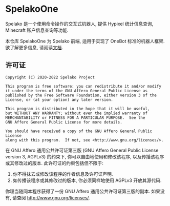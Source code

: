 # SpelakoOne
Spelako 是一个使用命令操作的交互式机器人, 提供 Hypixel 统计信息查询, Minecraft 账户信息查询等功能.

本仓库 SpelakoOne 为 Spelako 前端, 适用于实现了 OneBot 标准的机器人框架. 欲了解更多信息, 请阅读[文档](https://spelako.github.io/).

## 许可证
```
Copyright (C) 2020-2022 Spelako Project

This program is free software: you can redistribute it and/or modify
it under the terms of the GNU Affero General Public License as
published by the Free Software Foundation, either version 3 of the
License, or (at your option) any later version.

This program is distributed in the hope that it will be useful,
but WITHOUT ANY WARRANTY; without even the implied warranty of
MERCHANTABILITY or FITNESS FOR A PARTICULAR PURPOSE.  See the
GNU Affero General Public License for more details.

You should have received a copy of the GNU Affero General Public License
along with this program.  If not, see <http://www.gnu.org/licenses/>.
```

在 GNU Affero 通用公共许可证第三版 (GNU Affero General Public License version 3, AGPLv3) 的约束下, 你可以自由地使用和修改该程序, 以及传播该程序或其修改过的版本. 此许可证的约束包括但不限于:
1. 你不得抹去或修改该程序的作者信息及许可证声明.
2. 如传播该程序或其修改过的版本, 你必须同样地使用 AGPLv3 开放其源代码.

你理当随同本程序获得了一份 GNU Affero 通用公共许可证第三版的副本. 如果没有, 请查阅 <http://www.gnu.org/licenses/>.